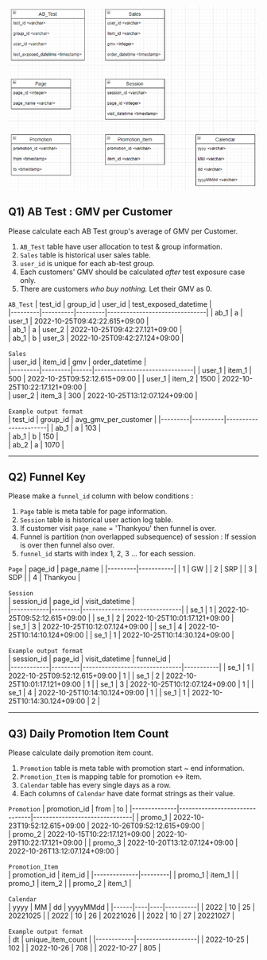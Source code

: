 ![ERD](ERD_2.PNG)

## Q1) AB Test : GMV per Customer 

Please calculate each AB Test group's average of GMV per Customer.  

1. `AB_Test` table have user allocation to test & group information.  
2. `Sales` table is historical user sales table.    
3. `user_id` is unique for each ab-test group. 
4. Each customers' GMV should be calculated *after* test exposure case only.  
5. There are customers *who buy nothing.* Let their GMV as 0.      
   
`AB_Test`
| test_id | group_id | user_id | test_exposed_datetime         |  
|---------|----------|---------|-------------------------------|
| ab_1    | a        | user_1  | 2022-10-25T09:42:22.615+09:00 |  
| ab_1    | a        | user_2  | 2022-10-25T09:42:27.121+09:00 |  
| ab_1    | b        | user_3  | 2022-10-25T09:42:27.124+09:00 |  

`Sales`     
| user_id | item_id | gmv  | order_datetime                |   
|---------|---------|------|-------------------------------|
| user_1  | item_1  | 500  | 2022-10-25T09:52:12.615+09:00 | 
| user_1  | item_2  | 1500 | 2022-10-25T10:22:17.121+09:00 |  
| user_2  | item_3  | 300  | 2022-10-25T13:12:07.124+09:00 | 

`Example output format`     
| test_id | group_id | avg_gmv_per_customer |
|---------|----------|----------------------|
| ab_1    | a        | 103                  |  
| ab_1    | b        | 150                  |  
| ab_2    | a        | 1070                 | 

---

## Q2) Funnel Key 

Please make a `funnel_id` <integer> column with below conditions :  

1. `Page` table is meta table for page information. 
2. `Session` table is historical user action log table.  
3. If customer visit `page_name` = 'Thankyou' then funnel is over.  
4. Funnel is partition (non overlapped subsequence) of session : If session is over then funnel also over.   
5. `funnel_id` starts with index 1, 2, 3 ... for each session.   

`Page`
| page_id | page_name | 
|---------|-----------|
| 1       | GW        |
| 2       | SRP       | 
| 3       | SDP       |
| 4       | Thankyou  |

`Session`     
| session_id | page_id | visit_datetime                |   
|------------|---------|-------------------------------|
| se_1       | 1       | 2022-10-25T09:52:12.615+09:00 | 
| se_1       | 2       | 2022-10-25T10:01:17.121+09:00 |  
| se_1       | 3       | 2022-10-25T10:12:07.124+09:00 | 
| se_1       | 4       | 2022-10-25T10:14:10.124+09:00 | 
| se_1       | 1       | 2022-10-25T10:14:30.124+09:00 | 

`Example output format`     
| session_id | page_id | visit_datetime                | funnel_id |   
|------------|---------|-------------------------------|-----------|
| se_1       | 1       | 2022-10-25T09:52:12.615+09:00 | 1         |
| se_1       | 2       | 2022-10-25T10:01:17.121+09:00 | 1         |
| se_1       | 3       | 2022-10-25T10:12:07.124+09:00 | 1         |
| se_1       | 4       | 2022-10-25T10:14:10.124+09:00 | 1         |
| se_1       | 1       | 2022-10-25T10:14:30.124+09:00 | 2         |
  
---

## Q3) Daily Promotion Item Count  

Please calculate daily promotion item count.  

1. `Promotion` table is meta table with promotion start ~ end information.  
2. `Promotion_Item` is mapping table for promotion <-> item.  
3. `Calendar` table has every single days as a row.  
4. Each columns of `Calendar` have date format strings as their value.  

`Promotion`
| promotion_id | from                          | to                            | 
|--------------|-------------------------------|-------------------------------|
| promo_1      | 2022-10-23T19:52:12.615+09:00 | 2022-10-26T09:52:12.615+09:00 |  
| promo_2      | 2022-10-15T10:22:17.121+09:00 | 2022-10-29T10:22:17.121+09:00 | 
| promo_3      | 2022-10-20T13:12:07.124+09:00 | 2022-10-26T13:12:07.124+09:00 |

`Promotion_Item`     
| promotion_id | item_id |
|--------------|---------|
| promo_1      | item_1  |
| promo_1      | item_2  |
| promo_2      | item_1  |

`Calendar`     
| yyyy | MM | dd | yyyyMMdd |
|------|----|----|----------|
| 2022 | 10 | 25 | 20221025 |
| 2022 | 10 | 26 | 20221026 | 
| 2022 | 10 | 27 | 20221027 | 
  
`Example output format`     
| dt         | unique_item_count |
|------------|-------------------|
| 2022-10-25 | 102               |
| 2022-10-26 | 708               | 
| 2022-10-27 | 805               | 
  
